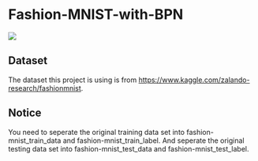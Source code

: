 # Fashion-MNIST-with-BPN
![](https://i.imgur.com/bbCJO3t.png)

## Dataset 
The dataset this project is using is from https://www.kaggle.com/zalando-research/fashionmnist.

## Notice
You need to seperate the original training data set into fashion-mnist_train_data and fashion-mnist_train_label.
And seperate the original testing data set into fashion-mnist_test_data and fashion-mnist_test_label.
